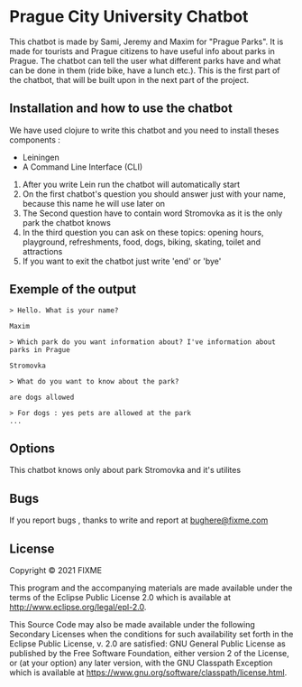 # Prague City University Chatbot

This chatbot is made by Sami, Jeremy and Maxim for "Prague Parks". It is made for tourists and Prague citizens to have useful info about parks in Prague. The chatbot can tell the user what different parks have and what can be done in them (ride bike, have a lunch etc.). This is the first part of the chatbot, that will be built upon in the next part of the project.


## Installation and how to use the chatbot
We have used clojure to write this chatbot and you need to install theses components :

- Leiningen
- A Command Line Interface (CLI)
 
1) After you write Lein run the chatbot will automatically start
2) On the first chatbot's question you should answer just with your name, because this name he will use later on
3) The Second question have to contain word Stromovka as it is the only park the chatbot knows
4) In the third question you can ask on these topics: opening hours, playground, refreshments, food, dogs, biking, skating, toilet and attractions
5) If you want to exit the chatbot just write 'end' or 'bye'

## Exemple of the output
```
> Hello. What is your name?

Maxim

> Which park do you want information about? I've information about parks in Prague

Stromovka

> What do you want to know about the park?

are dogs allowed

> For dogs : yes pets are allowed at the park
...
```
## Options

This chatbot knows only about park Stromovka and it's utilites


## Bugs 

If you report bugs , thanks to write and report at bughere@fixme.com


## License

Copyright © 2021 FIXME

This program and the accompanying materials are made available under the
terms of the Eclipse Public License 2.0 which is available at
http://www.eclipse.org/legal/epl-2.0.

This Source Code may also be made available under the following Secondary
Licenses when the conditions for such availability set forth in the Eclipse
Public License, v. 2.0 are satisfied: GNU General Public License as published by
the Free Software Foundation, either version 2 of the License, or (at your
option) any later version, with the GNU Classpath Exception which is available
at https://www.gnu.org/software/classpath/license.html.
